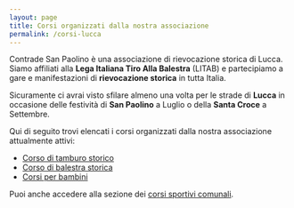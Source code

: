 ```yaml
---
layout: page
title: Corsi organizzati dalla nostra associazione
permalink: /corsi-lucca
---
```


Contrade San Paolino è una associazione di rievocazione storica di Lucca. Siamo
affiliati alla **Lega Italiana Tiro Alla Balestra** (LITAB) e partecipiamo a
gare e manifestazioni di **rievocazione storica** in tutta Italia.

Sicuramente ci avrai visto sfilare almeno una volta per le strade di **Lucca**
in occasione delle festività di **San Paolino** a Luglio o della **Santa Croce**
a Settembre.

Qui di seguito trovi elencati i corsi organizzati dalla nostra associazione
attualmente attivi:

* [Corso di tamburo storico](/corso-tamburo-lucca)
* [Corso di balestra storica](/corso-balestra-lucca)
* [Corsi per bambini](/corsi-bambini-tamburo-balestra-lucca)

Puoi anche accedere alla sezione dei [corsi sportivi comunali](/corsi-sportivi-comunali-lucca).
